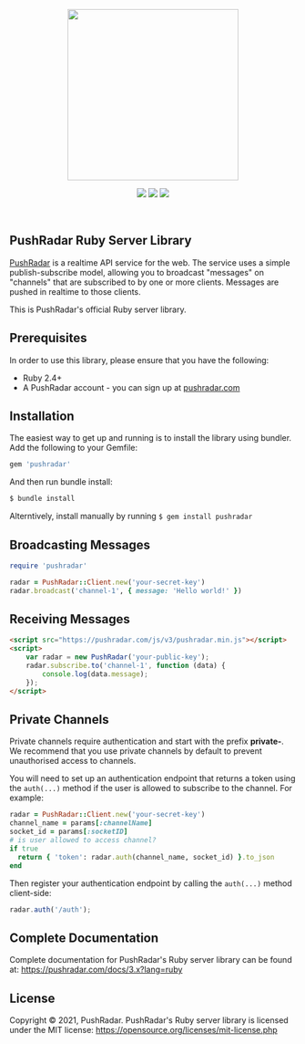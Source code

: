 <p align="center"><a href="https://pushradar.com" target="_blank"><img src="https://pushradar.com/images/logo/pushradar-logo-dark.svg" width="300"></a></p>

<p align="center">
    <a href="https://rubygems.org/gems/pushradar"><img src="https://img.shields.io/gem/v/pushradar?cacheSeconds=60&color=5b86e5"></a>
    <a href="https://rubygems.org/gems/pushradar"><img src="https://img.shields.io/gem/dt/pushradar?cacheSeconds=60&color=5b86e5"></a>
    <a href="https://rubygems.org/gems/pushradar"><img src="https://img.shields.io/packagist/l/pushradar/pushradar-server-php?cacheSeconds=60&color=5b86e5"></a>
</p>
<br />

## PushRadar Ruby Server Library

[PushRadar](https://pushradar.com) is a realtime API service for the web. The service uses a simple publish-subscribe model, allowing you to broadcast "messages" on "channels" that are subscribed to by one or more clients. Messages are pushed in realtime to those clients.

This is PushRadar's official Ruby server library.

## Prerequisites

In order to use this library, please ensure that you have the following:

- Ruby 2.4+
- A PushRadar account - you can sign up at [pushradar.com](https://pushradar.com)

## Installation

The easiest way to get up and running is to install the library using bundler. Add the following to your Gemfile:

```ruby
gem 'pushradar'
```

And then run bundle install:

```bash
$ bundle install
```

Alterntively, install manually by running `$ gem install pushradar`

## Broadcasting Messages

```ruby
require 'pushradar'

radar = PushRadar::Client.new('your-secret-key')
radar.broadcast('channel-1', { message: 'Hello world!' })
```

## Receiving Messages

```html
<script src="https://pushradar.com/js/v3/pushradar.min.js"></script>
<script>
    var radar = new PushRadar('your-public-key');
    radar.subscribe.to('channel-1', function (data) {
        console.log(data.message);
    });
</script>
```

## Private Channels

Private channels require authentication and start with the prefix **private-**. We recommend that you use private channels by default to prevent unauthorised access to channels.

You will need to set up an authentication endpoint that returns a token using the `auth(...)` method if the user is allowed to subscribe to the channel. For example:

```ruby
radar = PushRadar::Client.new('your-secret-key')
channel_name = params[:channelName]
socket_id = params[:socketID]
# is user allowed to access channel?
if true
  return { 'token': radar.auth(channel_name, socket_id) }.to_json
end
```

Then register your authentication endpoint by calling the `auth(...)` method client-side:

```javascript
radar.auth('/auth');
```

## Complete Documentation

Complete documentation for PushRadar's Ruby server library can be found at: <https://pushradar.com/docs/3.x?lang=ruby>

## License

Copyright © 2021, PushRadar. PushRadar's Ruby server library is licensed under the MIT license:
<https://opensource.org/licenses/mit-license.php>